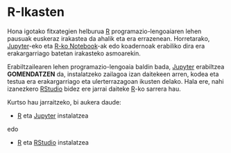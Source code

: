 # R-Ikasten

Hona igotako fitxategien helburua [R](http://www.cran.r-project.org/) programazio-lengoaiaren lehen pausuak euskeraz irakastea da ahalik eta era errazenean. Horretarako, [Jupyter](http://jupyter.org/)-eko eta [R-ko Notebook](https://rmarkdown.rstudio.com/r_notebooks.html)-ak edo koadernoak erabiliko dira era erakargarriago batetan irakasteko asmoarekin.

Erabiltzailearen lehen programazio-lengoaia baldin bada, [Jupyter](http://jupyter.org/) erabiltzea **GOMENDATZEN** da, instalatzeko zailagoa izan daitekeen arren, kodea eta testua era erakargarriago eta ulerterrazagoan ikusten delako. Hala ere, nahi izanezkero [RStudio](https://www.rstudio.com/) bidez ere jarrai daiteke [R](http://www.cran.r-project.org/)-ko sarrera hau.

Kurtso hau jarraitzeko, bi aukera daude:
 - [R](http://www.cran.r-project.org/) eta [Jupyter](http://jupyter.org/) instalatzea
 
edo
 - [R](http://www.cran.r-project.org/) eta [RStudio](https://www.rstudio.com/) instalatzea
